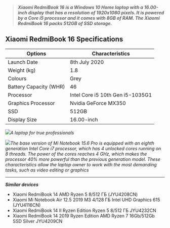 
>***Xiaomi RedmiBook 16 is a Windows 10 Home laptop with a 16.00-inch display that has a resolution of 1920x1080 pixels. It is powered by a Core i5 processor and it comes with 8GB of RAM. The Xiaomi RedmiBook 16 packs 512GB of SSD storage.***

## Xiaomi RedmiBook 16 Specifications ##
Options  | Сharacteristics
------------- | -------------
Launch Date      | 8th July 2020
Weight (kg)  | 1.8
Colours  | Grey
Battery Capacity (WHR)  | 46
Processor  | Intel Core i5 10th Gen i5-1035G1
Graphics Processor  | 	Nvidia GeForce MX350
SSD  | 	512GB
Display Size  | 16.00-inch

<img src="https://static-sl.insales.ru/images/products/1/6072/328529848/1505141982_xiaomi-notebook-pro-220190123-470-8fm0c0.jpg" />_A laptop for true professionals_

<img src="https://keddr.com/wp-content/uploads/2017/09/DJbCoxqVAAEV1aE.jpg" />_The base version of Mi Notebook 15.6 Pro is equipped with an eighth generation Intel Core i7 processor, which has 4 unlocked cores running on 8 threads. The power of the cores reaches 4 GHz, which makes the processor 40% more powerful than the previous generation model. These characteristics allow the laptop owner to work with the most demanding tasks, such as video editing or graphics_

***
***Similar devices***
+ Xiaomi RedmiBook 14 AMD Ryzen 5 8/512 ГБ (JYU4208CN)
+ Xiaomi Mi Notebook Air 12.5 2019 M3 4/128 ГБ Intel UHD Graphics 615 (JYU4116CN)
+ Xiaomi RedmiBook 14 II Ryzen Edition Ryzen 5 8/512 ГБ JYU4232CN
+ Xiaomi RedmiBook 14 2019 Ryzen Edition AMD Ryzen 7 16Gb/512Gb SSD Silver JYU4209CN

